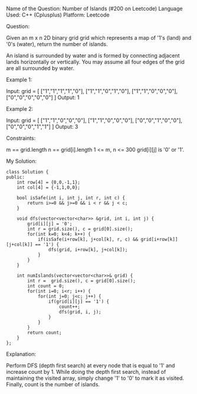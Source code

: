 Name of the Question: Number of Islands (#200 on Leetcode)
Language Used: C++ (Cplusplus)
Platform: Leetcode

Question:

Given an m x n 2D binary grid grid which represents a map of '1's (land) and '0's (water), return the number of islands.

An island is surrounded by water and is formed by connecting adjacent lands horizontally or vertically. You may assume all four edges of the grid are all surrounded by water. 


Example 1:

Input: grid = [
  ["1","1","1","1","0"],
  ["1","1","0","1","0"],
  ["1","1","0","0","0"],
  ["0","0","0","0","0"]
]
Output: 1

Example 2:

Input: grid = [
  ["1","1","0","0","0"],
  ["1","1","0","0","0"],
  ["0","0","1","0","0"],
  ["0","0","0","1","1"]
]
Output: 3
 

Constraints:

m == grid.length
n == grid[i].length
1 <= m, n <= 300
grid[i][j] is '0' or '1'.


My Solution:

```
class Solution {
public:
    int row[4] = {0,0,-1,1};
    int col[4] = {-1,1,0,0};
    
    bool isSafe(int i, int j, int r, int c) {
        return i>=0 && j>=0 && i < r && j < c;
    }
    
    void dfs(vector<vector<char>> &grid, int i, int j) {
        grid[i][j] = '0';
        int r = grid.size(), c = grid[0].size();
        for(int k=0; k<4; k++) {
            if(isSafe(i+row[k], j+col[k], r, c) && grid[i+row[k]][j+col[k]] == '1') {
                dfs(grid, i+row[k], j+col[k]);
            }
        }
    }
    
    int numIslands(vector<vector<char>>& grid) {
        int r =  grid.size(), c = grid[0].size();
        int count = 0;
        for(int i=0; i<r; i++) {
            for(int j=0; j<c; j++) {
                if(grid[i][j] == '1') {
                    count++;
                    dfs(grid, i, j);
                }
            }
        }
        return count;
    }
};
```


Explanation:

Perform DFS (depth first search) at every node that is equal to '1' and increase count by 1. While doing the depth first search, instead of maintaining the visited array, simply change '1' to '0' to mark it as visited. Finally, count is the number of islands.
